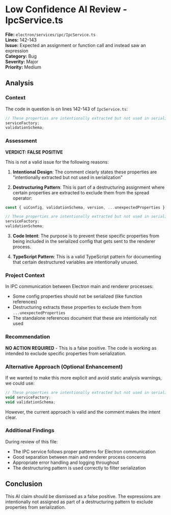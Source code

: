 # Low Confidence AI Review - IpcService.ts

**File:** `electron/services/ipc/IpcService.ts`  
**Lines:** 142-143  
**Issue:** Expected an assignment or function call and instead saw an expression  
**Category:** Bug  
**Severity:** Major  
**Priority:** Medium

## Analysis

### Context

The code in question is on lines 142-143 of `IpcService.ts`:

```typescript
// These properties are intentionally extracted but not used in serialization
serviceFactory;
validationSchema;
```

### Assessment

**VERDICT: FALSE POSITIVE**

This is not a valid issue for the following reasons:

1. **Intentional Design**: The comment clearly states these properties are "intentionally extracted but not used in serialization"

2. **Destructuring Pattern**: This is part of a destructuring assignment where certain properties are extracted to exclude them from the spread operator:

```typescript
const { uiConfig, validationSchema, version, ...unexpectedProperties } = config;

// These properties are intentionally extracted but not used in serialization
serviceFactory;
validationSchema;
```

3. **Code Intent**: The purpose is to prevent these specific properties from being included in the serialized config that gets sent to the renderer process.

4. **TypeScript Pattern**: This is a valid TypeScript pattern for documenting that certain destructured variables are intentionally unused.

### Project Context

In IPC communication between Electron main and renderer processes:

- Some config properties should not be serialized (like function references)
- Destructuring extracts these properties to exclude them from `...unexpectedProperties`
- The standalone references document that these are intentionally not used

### Recommendation

**NO ACTION REQUIRED** - This is a false positive. The code is working as intended to exclude specific properties from serialization.

### Alternative Approach (Optional Enhancement)

If we wanted to make this more explicit and avoid static analysis warnings, we could use:

```typescript
// These properties are intentionally extracted but not used in serialization
void serviceFactory;
void validationSchema;
```

However, the current approach is valid and the comment makes the intent clear.

### Additional Findings

During review of this file:

- The IPC service follows proper patterns for Electron communication
- Good separation between main and renderer process concerns
- Appropriate error handling and logging throughout
- The destructuring pattern is used correctly to filter serialization

## Conclusion

This AI claim should be dismissed as a false positive. The expressions are intentionally not assigned as part of a destructuring pattern to exclude properties from serialization.
